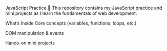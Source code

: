 JavaScript Practice 🚀
This repository contains my JavaScript practice and mini projects as I learn the fundamentals of web development.

What’s Inside
Core concepts (variables, functions, loops, etc.)

DOM manipulation & events

Hands-on mini projects
